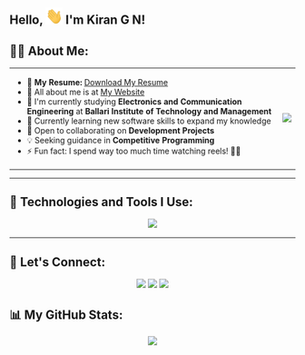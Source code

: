 ## Hello, <img src="https://raw.githubusercontent.com/ABSphreak/ABSphreak/master/gifs/Hi.gif" width="30px"> I'm Kiran G N!  

## 🧑‍💻 About Me:
<table>
  <tr>
    <td>
      <ul>
        <li>📄 <strong>My Resume:</strong>  
          <a href="https://github.com/Kirangn24/Kirangn24/raw/main/Kiran_1year_Year.pdf" target="_blank">Download My Resume</a>
        </li>
        <li>📌 All about me is at <a href="https://jk-keerthi.github.io/portfolio/">My Website</a></li>
        <li>🔭 I'm currently studying <strong>Electronics and Communication Engineering</strong> at <strong>Ballari Institute of Technology and Management</strong></li>
        <li>🌱 Currently learning new software skills to expand my knowledge</li>
        <li>🤝 Open to collaborating on <strong>Development Projects</strong></li> 
        <li>💡 Seeking guidance in <strong>Competitive Programming</strong></li>
        <li>⚡ Fun fact: I spend way too much time watching reels! 🎥😂</li>
      </ul>
    </td>
    <td align="right">
      <img src="https://cdn.dribbble.com/users/2131993/screenshots/4948736/thoughtworks-gif_dribbble.gif" width="300px">
    </td>
  </tr>
</table>

---

## 🚀 Technologies and Tools I Use:

<p align="center">
  <img src="https://skillicons.dev/icons?i=java,spring,mysql,hibernate,html,css,js,bootstrap,jquery,git,linux" />
</p>

---

## 🔗 Let's Connect:
<p align="center">
  <a href="https://www.linkedin.com/in/jk-keerthi-49031530a"><img src="https://img.shields.io/badge/LinkedIn-blue?style=for-the-badge&logo=linkedin"></a>
  <a href="https://github.com/Jk-keerthi"><img src="https://img.shields.io/badge/GitHub-black?style=for-the-badge&logo=github"></a>
  <a href="keerthi2364@gmail.com "><img src="https://img.shields.io/badge/Email-red?style=for-the-badge&logo=gmail"></a>
</p>




## 📊 My GitHub Stats:

<p align="center">
  <img src="https://github-readme-stats.vercel.app/api?username=Jk-keerthi&show_icons=true&theme=radical" />
</p>
